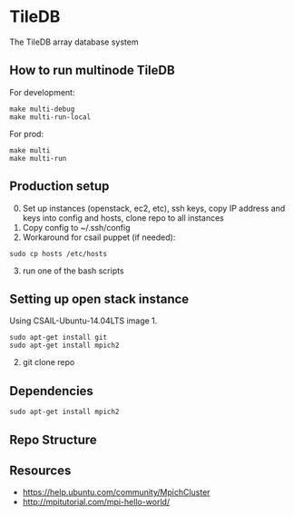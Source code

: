 TileDB
======

The TileDB array database system


## How to run multinode TileDB

For development:
```
make multi-debug
make multi-run-local
```

For prod:
```
make multi
make multi-run
```

## Production setup
0. Set up instances (openstack, ec2, etc), ssh keys, copy IP address and keys
   into config and hosts, clone repo to all instances
1. Copy config to ~/.ssh/config
2. Workaround for csail puppet (if needed): 
```
sudo cp hosts /etc/hosts
```

3. run one of the bash scripts 

## Setting up open stack instance
Using CSAIL-Ubuntu-14.04LTS image
1.
```
sudo apt-get install git
sudo apt-get install mpich2
```
2. git clone repo
## Dependencies
```
sudo apt-get install mpich2
```

## Repo Structure

## Resources
* https://help.ubuntu.com/community/MpichCluster
* http://mpitutorial.com/mpi-hello-world/


